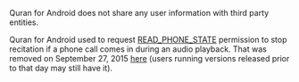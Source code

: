 Quran for Android does not share any user information with third party entities.

Quran for Android used to request [READ_PHONE_STATE](https://developer.android.com/reference/android/Manifest.permission.html#READ_PHONE_STATE)
permission to stop recitation if a phone call comes in during an audio playback.
That was removed on September 27, 2015 [here](https://github.com/quran/quran_android/commit/f516199f5c1560beb2881f5d7f8d84f4ad325f23) (users running versions released prior to that day may still have it).
